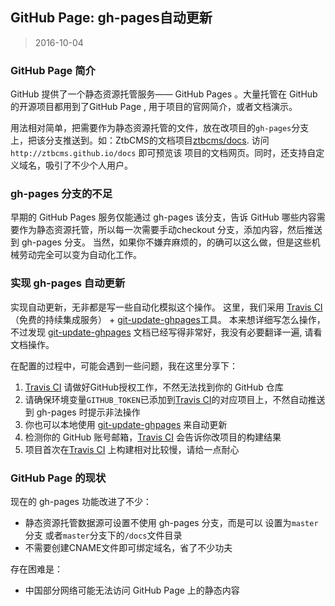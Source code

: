GitHub Page: gh-pages自动更新
--------
>2016-10-04

### GitHub Page 简介

GitHub 提供了一个静态资源托管服务—— GitHub Pages 。大量托管在 GitHub 的开源项目都用到了GitHub Page , 用于项目的官网简介，或者文档演示。

用法相对简单，把需要作为静态资源托管的文件，放在改项目的`gh-pages`分支上，把该分支推送到。如：ZtbCMS的文档项目[ztbcms/docs][1]. 访问 `http://ztbcms.github.io/docs` 即可预览该
项目的文档网页。同时，还支持自定义域名，吸引了不少个人用户。

### gh-pages 分支的不足

早期的 GitHub Pages 服务仅能通过 gh-pages 该分支，告诉 GitHub 哪些内容需要作为静态资源托管，所以每一次需要手动checkout 分支，添加内容，然后推送到 gh-pages 分支。
当然，如果你不嫌弃麻烦的，的确可以这么做，但是这些机械劳动完全可以变为自动化工作。

### 实现 gh-pages 自动更新

实现自动更新，无非都是写一些自动化模拟这个操作。 这里，我们采用 [Travis CI][3]（免费的持续集成服务） + [git-update-ghpages][2]工具。
本来想详细写怎么操作，不过发现 [git-update-ghpages][2] 文档已经写得非常好，我没有必要翻译一遍, 请看文档操作。

在配置的过程中，可能会遇到一些问题，我在这里分享下：

1. [Travis CI][3] 请做好GitHub授权工作，不然无法找到你的 GitHub 仓库
2. 请确保环境变量`GITHUB_TOKEN`已添加到[Travis CI][3]的对应项目上，不然自动推送到 gh-pages 时提示非法操作
3. 你也可以本地使用 [git-update-ghpages][2] 来自动更新
4. 检测你的 GitHub 账号邮箱，[Travis CI][3] 会告诉你改项目的构建结果
5. 项目首次在[Travis CI][3] 上构建相对比较慢，请给一点耐心
 
### GitHub Page 的现状

现在的 gh-pages 功能改进了不少：

- 静态资源托管数据源可设置不使用 gh-pages 分支，而是可以 设置为`master`分支  或者`master`分支下的`/docs`文件目录
- 不需要创建CNAME文件即可绑定域名，省了不少功夫

存在困难是：

- 中国部分网络可能无法访问 GitHub Page 上的静态内容


[1]: https://github.com/ztbcms/docs/tree/gh-pages 
[2]: https://github.com/rstacruz/git-update-ghpages
[3]: https://travis-ci.org



